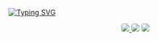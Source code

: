 [![Typing SVG](https://readme-typing-svg.herokuapp.com/?color=FCCB1C&size=35&center=true&vCenter=true&width=1000&lines=Portifólio,+2023+1°Ds+;Aluna:+Letícia+Guanaes+Moreira+;Be+Welcome!+:%29)](https://git.io/typing-svg)

<div align="center"> 
<a href="https://www.figma.com/file/AsyqBSFvNkSN8ZIIzuKlQ2/Cl%C3%ADnica-Est%C3%A9tica?type=design&t=1ZkGzKG2SFcM01Rr-6" target="_blank"><img src="https://img.shields.io/badge/-figma-%23E4405F?style=for-the-badge&logo=figma&logoColor=white"
style="border-radius: 4px"</a>
<a href = "https://drive.google.com/drive/folders/1XUSfrSd561TWogkcoHpNpr64Xzq9lYGB"> <img src="https://img.shields.io/badge/-Certificados-%23333?style=for-the-badge&logo=gravacoo&logoColor=white" target="_blank" style="border-radius: 4px"></a>
<a href="https://drive.google.com/drive/folders/1XUSfrSd561TWogkcoHpNpr64Xzq9lYGB" target="_blank"><img src="https://img.shields.io/badge/-gravação-%230077B5?style=for-the-badge&logo=certificados&logoColor=white" style="border-radius: 4px" target="_blank"></a>
 </div>
  
